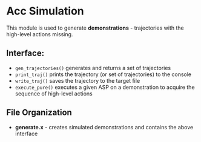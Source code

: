 # Acc Simulation
This module is used to generate **demonstrations** - trajectories with the high-level actions missing.

## Interface:
- `gen_trajectories()` generates and returns a set of trajectories
- `print_traj()` prints the trajectory (or set of trajectories) to the console
- `write_traj()` saves the trajectory to the target file
- `execute_pure()` executes a given ASP on a demonstration to acquire the sequence of high-level actions

## File Organization
- **generate.x** - creates simulated demonstrations and contains the above interface